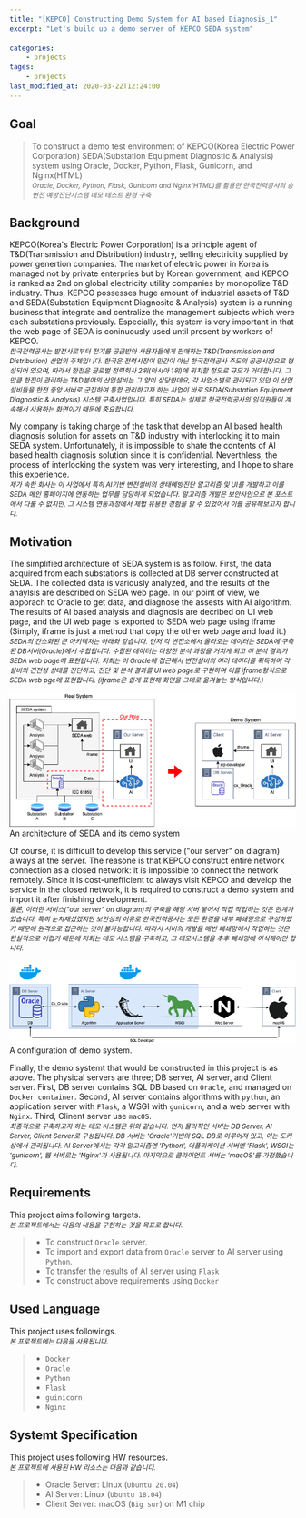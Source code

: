 ```yaml
---
title: "[KEPCO] Constructing Demo System for AI based Diagnosis_1"
excerpt: "Let's build up a demo server of KEPCO SEDA system"

categories:
    - projects
tages:
    - projects
last_modified_at: 2020-03-22T12:24:00
---
```


## Goal
> To construct a demo test environment of KEPCO(Korea Electric Power Corporation) SEDA(Substation Equipment Diagnostic & Analysis) system using Oracle, Docker, Python, Flask, Gunicorn, and Nginx(HTML)  
> <small>*Oracle, Docker, Python, Flask, Gunicorn and Nginx(HTML)를 활용한 한국전력공사의 송변전 예방진단시스템 데모 테스트 환경 구축*</small>

## Background
KEPCO(Korea's Electric Power Corporation) is a principle agent of T&D(Transmission and Distribution) industry, selling electricity supplied by power genertion companies. The market of electric power in Korea is managed not by private enterpries but by Korean government, and KEPCO is ranked as 2nd on global electricity utility companies by monopolize T&D industry. Thus, KEPCO possesses huge amount of industrial assets of T&D and SEDA(Substation Equipment Diagnositc & Analysis) system is a running business that integrate and centralize the management subjects which were each substations previously. Especially, this system is very important in that the web page of SEDA is coninuously used until present by workers of KEPCO.  
<small>*한국전력공사는 발전사로부터 전기를 공급받아 사용자들에게 판매하는 T&D(Transmission and Distribution) 산업의 주체입니다. 한국은 전력시장이 민간이 아닌 한국전력공사 주도의 공공시장으로 형성되어 있으며, 따라서 한전은 글로벌 전력회사 2위(아시아 1위)에 위치할 정도로 규모가 거대합니다. 그만큼 한전이 관리하는 T&D분야의 산업설비는 그 양이 상당한데요, 각 사업소별로 관리되고 있던 이 산업설비들을 한전 중앙 서버로 군집하여 통합 관리하고자 하는 사업이 바로 SEDA(Substation Equipment Diagnostic & Analysis) 시스템 구축사업입니다. 특히 SEDA는 실제로 한국전력공사의 임직원들이 계속해서 사용하는 화면이기 때문에 중요합니다.*</small>

My company is taking charge of the task that develop an AI based health diagnosis solution for assets on T&D industry with interlocking it to main SEDA system. Unfortunately, it is impossible to shate the contents of AI based health diagnosis solution since it is confidential. Neverthless, the process of interlocking the system was very interesting, and I hope to share this experience.  
<small>*제가 속한 회사는 이 사업에서 특히 AI기반 변전설비의 상태예방진단 알고리즘 및 UI를 개발하고 이를 SEDA 메인 홈페이지에 연동하는 업무를 담당하게 되었습니다. 알고리즘 개발은 보안사안으로 본 포스트에서 다룰 수 없지만, 그 시스템 연동과정에서 제법 유용한 경험을 할 수 있었어서 이를 공유해보고자 합니다.*</small>

## Motivation
The simplified architecture of SEDA system is as follow. First, the data acquired from each substations is collected at DB server constructed at SEDA. The collected data is variously analyzed, and the results of the anaylsis are described on SEDA web page. In our point of view, we apporach to Oracle to get data, and diagnose the assests with AI algorithm. The results of AI based analysis and diagnosis are decribed on UI web page, and the UI web page is exported to SEDA web page using iframe (Simply, iframe is just a method that copy the other web page and load it.)   
<small>*SEDA의 간소화된 큰 아키텍처는 아래와 같습니다. 먼저 각 변전소에서 올라오는 데이터는 SEDA에 구축된 DB서버(Oracle)에서 수합됩니다. 수합된 데이터는 다양한 분석 과정을 거치게 되고 이 분석 결과가 SEDA web page에 표현됩니다. 저희는 이 Oracle에 접근해서 변전설비의 여러 데이터를 획득하여 각 설비의 건전성 상태를 진단하고, 진단 및 분석 결과를 UI web page로 구현하여 이를 iframe형식으로 SEDA web pge에 표현합니다. (iframe은 쉽게 표현해 화면을 그대로 옮겨놓는 방식입니다.)*</small>

<img src="/images/2021-03-22-demo_system_0_fig1.png" alt="drawing" width="600"/>
<figcaption>An architecture of SEDA and its demo system</figcaption>

Of course, it is difficult to develop this service ("our server" on diagram) always at the server. The reasone is that KEPCO construct entire network connection as a closed network: it is impossible to connect the network remotely. Since it is cost-unefficient to always visit KEPCO and develop the service in the closed network, it is required to construct a demo system and import it after finishing development.   
<small>*물론, 이러한 서비스("our server" on diagram)의 구축을 해당 서버 붙어서 직접 작업하는 것은 한계가 있습니다. 특히 눈치채셨겠지만 보안상의 이유로 한국전력공사는 모든 환경을 내부 폐쇄망으로 구성하였기 때문에 원격으로 접근하는 것이 불가능합니다. 따라서 서버의 개발을 매번 폐쇄망에서 작업하는 것은 현실적으로 어렵기 때문에 저희는 데모 시스템을 구축하고, 그 데모시스템을 추후 폐쇄망에 이식해야만 합니다.*</small>

<img src="/images/2021-03-22-demo_system_0_fig2.png" alt="drawing" width="600"/>
<figcaption>A configuration of demo system.</figcaption>

Finally, the demo systemt that would be constructed in this project is as above. The physical servers are three; DB server, AI server, and Client server. First, DB server contains SQL DB based on `Oracle`, and managed on `Docker container`. Second, AI server contains algorithms with `python`, an application server with `Flask`, a WSGI with `gunicorn`, and a web server with `Nginx`. Third, Clinent server use `macOS`.   
<small>*최종적으로 구축하고자 하는 데모 시스템은 위와 같습니다. 먼저 물리적인 서버는 DB Server, AI Server, Client Server로 구성됩니다. DB 서버는 'Oracle'기반의 SQL DB로 이루어져 있고, 이는 도커상에서 관리됩니다. AI Server에서는 각각 알고리즘엔 'Python', 어플리케이션 서버엔 'Flask', WSGI는 'gunicorn', 웹 서버로는 'Nginx'가 사용됩니다. 마지막으로 클라이언트 서버는 'macOS'를 가정했습니다.*</small>

## Requirements
This project aims following targets.   
<small>*본 프로젝트에서는 다음의 내용을 구현하는 것을 목표로 합니다.*</small>

> - To construct `Oracle` server.
> - To import and export data from `Oracle` server to AI server using `Python`.
> - To transfer the results of AI server using `Flask`
> - To construct above requirements using `Docker`

## Used Language
This project uses followings.   
<small>*본 프로젝트에는 다음을 사용됩니다.*</small>

> - `Docker`
> - `Oracle`
> - `Python`
> - `Flask`
> - `guinicorn`
> - `Nginx`

## Systemt Specification
This project uses following HW resources.   
<small>*본 프로젝트에 사용된 HW 리소스는 다음과 같습니다.*</small>

> - Oracle Server: Linux (`Ubuntu 20.04`)
> - AI Server: Linux (`Ubuntu 18.04`)
> - Client Server: macOS (`Big sur`) on M1 chip
